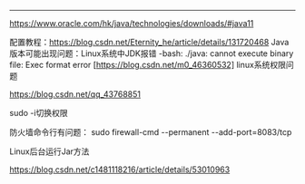 











---------------------------------------------

https://www.oracle.com/hk/java/technologies/downloads/#java11

配置教程：https://blog.csdn.net/Eternity_he/article/details/131720468
Java版本可能出现问题：Linux系统中JDK报错 -bash: ./java: cannot execute binary file: Exec format error [https://blog.csdn.net/m0_46360532]
linux系统权限问题

https://blog.csdn.net/qq_43768851

sudo -i切换权限

防火墙命令行有问题：
sudo firewall-cmd --permanent --add-port=8083/tcp





Linux后台运行Jar方法

https://blog.csdn.net/c1481118216/article/details/53010963